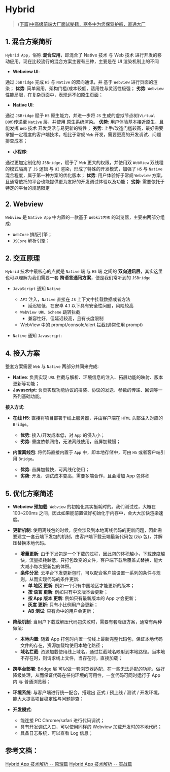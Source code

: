 # Hybrid

> [(下篇)中高级前端大厂面试秘籍，寒冬中为您保驾护航，直通大厂](https://juejin.im/post/6844903830979608584)

## 1. 混合方案简析

`Hybrid App`，俗称 **混合应用**，即混合了 Native 技术 与 Web 技术 进行开发的移动应用。现在比较流行的混合方案主要有三种，主要是在 UI 渲染机制上的不同

- **Webview UI**:

通过 `JSBridge` 完成 `H5` 与 `Native` 的双向通讯，并 基于 `Webview` 进行页面的渲染；
**优势**: 简单易用，架构门槛/成本较低，适用性与灵活性极强；
**劣势**: `Webview` 性能局限，在复杂页面中，表现远不如原生页面；

- **Native UI**:

通过 `JSBridge` 赋予 `H5` 原生能力，并进一步将 `JS` 生成的虚拟节点树(`Virtual DOM`)传递至 `Native` 层，并使用 原生系统渲染。
**优势**: 用户体验基本接近原生，且能发挥 `Web` 技术 开发灵活与易更新的特性；
**劣势**: 上手/改造门槛较高，最好需要掌握一定程度的客户端技术。相比于常规 `Web` 开发，需要更高的开发调试、问题排查成本；

- **小程序**:

通过更加定制化的 `JSBridge`，赋予了 `Web` 更大的权限，并使用双 `WebView` 双线程的模式隔离了 `JS` 逻辑 与 `UI` 渲染，形成了特殊的开发模式，加强了 `H5` 与 `Native` 混合程度，属于第一种方案的优化版本；
**优势**: 用户体验好于常规 `Webview` 方案，且通常依托的平台也能提供更为友好的开发调试体验以及功能；
**劣势**: 需要依托于特定的平台的规范限定

## 2. Webview

`Webview` 是 `Native App` 中内置的一款基于 `Webkit内核` 的浏览器，主要由两部分组成:

- `WebCore` 排版引擎；
- `JSCore` 解析引擎；

## 2. 交互原理

`Hybrid` 技术中最核心的点就是 `Native` 端 与 `H5` 端 之间的 **双向通讯层**，其实这里也可以理解为我们需要一套 **跨语言通讯方案**，便是我们常听到的 `JSBridge`

- `JavaScript` 通知 `Native`

  - `API` 注入，`Native` 直接在 `JS` 上下文中挂载数据或者方法
    - 延迟较低，在安卓 4.1 以下具有安全性问题，风险较高
  - `WebView URL Scheme` 跳转拦截
    - 兼容性好，但延迟较高，且有长度限制
  - WebView 中的 prompt/console/alert 拦截(通常使用 prompt)

- `Native` 通知 `Javascript`:

## 4. 接入方案

整套方案需要 `Web` 与 `Native` 两部分共同来完成:

- **Native**: 负责实现 `URL` 拦截与解析、环境信息的注入、拓展功能的映射、版本更新等功能；
- **Javascript**: 负责实现功能协议的拼装、协议的发送、参数的传递、回调等一系列基础功能。

**接入方式**:

- **在线 H5**: 直接将项目部署于线上服务器，并由客户端在 `HTML` 头部注入对应的 `Bridge`。

  - **优势**: 接入/开发成本低，对 `App` 的侵入小；
  - **劣势**: 重度依赖网络，无法离线使用，首屏加载慢；

- **内置离线包**: 将代码直接内置于 `App` 中，即本地存储中，可由 `H5` 或者客户端引用 `Bridge`。

  - **优势**: 首屏加载快，可离线化使用；
  - **劣势**: 开发、调试成本变高，需要多端合作，且会增加 App 包体积

## 5. 优化方案简述

- **Webview 预加载**: `Webview` 的初始化其实挺耗时的。我们测试过，大概在 100~200ms 之间，因此如果能前置做好初始化于内存中，会大大加快渲染速度。
- **更新机制**: 使用离线包的时候，便会涉及到本地离线代码的更新问题，因此需要建立一套云端下发包的机制，由客户端下载云端最新代码包 (zip 包)，并解压替换本地代码。

  - **增量更新**: 由于下发包是一个下载的过程，因此包的体积越小，下载速度越快，流量损耗越低。只打包改变的文件，客户端下载后覆盖式替换，能大大减小每次更新包的体积。
  - **条件分发**: 云平台下发更新包时，可以配合客户端设置一系列的条件与规则，从而实现代码的条件更新:
    - **单 地区 更新**: 例如一个只有中国地区才能更新的版本；
    - **按 语言 更新**: 例如只有中文版本会更新；
    - **按 App 版本 更新**: 例如只有最新版本的 App 才会更新；
    - **灰度 更新**: 只有小比例用户会更新；
    - **AB 测试**: 只有命中的用户会更新；

- **降级机制**: 当用户下载或解压代码包失败时，需要有套降级方案，通常有两种做法:

  - **本地内置**: 随着 App 打包时内置一份线上最新完整代码包，保证本地代码文件的存在，资源加载均使用本地化路径；
  - **域名拦截**: 资源加载使用线上域名，通过拦截域名映射到本地路径。当本地不存在时，则请求线上文件，当存在时，直接加载；

- **跨平台部署**: Bridge 层 可以做一套浏览器适配，在一些无法适配的功能，做好降级处理，从而保证代码在任何环境的可用性，一套代码可同时运行于 App 内 与 普通浏览器；
- **环境系统**: 与客户端进行统一配合，搭建出 正式 / 预上线 / 测试 / 开发环境，能大大提高项目稳定性与问题排查；
- **开发模式**:

  - 能连接 PC Chrome/safari 进行代码调试；
  - 具有开发调试入口，可以使用同样的 Webview 加载开发时的本地代码；
  - 具备日志系统，可以查看 Log 信息；

## 参考文档：

[Hybrid App 技术解析 -- 原理篇](https://github.com/xd-tayde/blog/blob/master/hybrid-1.md)
[Hybrid App 技术解析 -- 实战篇](https://github.com/xd-tayde/blog/blob/master/hybrid-2.md)
